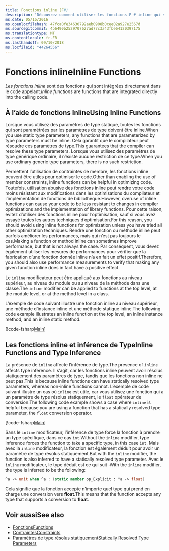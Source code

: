 ```yaml
---
title: Fonctions inline (F#)
description: 'Découvrez comment utiliser les fonctions F # inline qui sont intégrées directement dans le code appelant.'
ms.date: 05/16/2016
ms.openlocfilehash: 47fca0fe34630792aeb0908b0cee02a927e2567d
ms.sourcegitcommit: 4b6490b2529707627ad77c3a43fbe64120397175
ms.translationtype: MT
ms.contentlocale: fr-FR
ms.lasthandoff: 09/10/2018
ms.locfileid: "44264556"
---
```

# <a name="inline-functions"></a><span data-ttu-id="de300-103">Fonctions inline</span><span class="sxs-lookup"><span data-stu-id="de300-103">Inline Functions</span></span>

<span data-ttu-id="de300-104">*Les fonctions inline* sont des fonctions qui sont intégrées directement dans le code appelant.</span><span class="sxs-lookup"><span data-stu-id="de300-104">*Inline functions* are functions that are integrated directly into the calling code.</span></span>

## <a name="using-inline-functions"></a><span data-ttu-id="de300-105">À l’aide de fonctions Inline</span><span class="sxs-lookup"><span data-stu-id="de300-105">Using Inline Functions</span></span>

<span data-ttu-id="de300-106">Lorsque vous utilisez des paramètres de type statique, toutes les fonctions qui sont paramétrées par les paramètres de type doivent être inline.</span><span class="sxs-lookup"><span data-stu-id="de300-106">When you use static type parameters, any functions that are parameterized by type parameters must be inline.</span></span> <span data-ttu-id="de300-107">Cela garantit que le compilateur peut résoudre ces paramètres de type.</span><span class="sxs-lookup"><span data-stu-id="de300-107">This guarantees that the compiler can resolve these type parameters.</span></span> <span data-ttu-id="de300-108">Lorsque vous utilisez des paramètres de type générique ordinaire, il n’existe aucune restriction de ce type.</span><span class="sxs-lookup"><span data-stu-id="de300-108">When you use ordinary generic type parameters, there is no such restriction.</span></span>

<span data-ttu-id="de300-109">Permettent l’utilisation de contraintes de membre, les fonctions inline peuvent être utiles pour optimiser le code.</span><span class="sxs-lookup"><span data-stu-id="de300-109">Other than enabling the use of member constraints, inline functions can be helpful in optimizing code.</span></span> <span data-ttu-id="de300-110">Toutefois, utilisation abusive des fonctions inline peut rendre votre code moins résistant aux modifications dans les optimisations du compilateur et l’implémentation de fonctions de bibliothèque.</span><span class="sxs-lookup"><span data-stu-id="de300-110">However, overuse of inline functions can cause your code to be less resistant to changes in compiler optimizations and the implementation of library functions.</span></span> <span data-ttu-id="de300-111">Pour cette raison, évitez d’utiliser des fonctions inline pour l’optimisation, sauf si vous avez essayé toutes les autres techniques d’optimisation.</span><span class="sxs-lookup"><span data-stu-id="de300-111">For this reason, you should avoid using inline functions for optimization unless you have tried all other optimization techniques.</span></span> <span data-ttu-id="de300-112">Rendre une fonction ou méthode inline peut parfois améliorer les performances, mais qui n’est pas toujours le cas.</span><span class="sxs-lookup"><span data-stu-id="de300-112">Making a function or method inline can sometimes improve performance, but that is not always the case.</span></span> <span data-ttu-id="de300-113">Par conséquent, vous devez également utiliser les mesures de performances pour vérifier que la fabrication d’une fonction donnée inline n’a en fait un effet positif.</span><span class="sxs-lookup"><span data-stu-id="de300-113">Therefore, you should also use performance measurements to verify that making any given function inline does in fact have a positive effect.</span></span>

<span data-ttu-id="de300-114">Le `inline` modificateur peut être appliqué aux fonctions au niveau supérieur, au niveau du module ou au niveau de la méthode dans une classe.</span><span class="sxs-lookup"><span data-stu-id="de300-114">The `inline` modifier can be applied to functions at the top level, at the module level, or at the method level in a class.</span></span>

<span data-ttu-id="de300-115">L’exemple de code suivant illustre une fonction inline au niveau supérieur, une méthode d’instance inline et une méthode statique inline.</span><span class="sxs-lookup"><span data-stu-id="de300-115">The following code example illustrates an inline function at the top level, an inline instance method, and an inline static method.</span></span>

[!code-fsharp[Main](../../../../samples/snippets/fsharp/lang-ref-3/snippet201.fs)]

## <a name="inline-functions-and-type-inference"></a><span data-ttu-id="de300-116">Les fonctions inline et inférence de Type</span><span class="sxs-lookup"><span data-stu-id="de300-116">Inline Functions and Type Inference</span></span>

<span data-ttu-id="de300-117">La présence de `inline` affecte l’inférence de type.</span><span class="sxs-lookup"><span data-stu-id="de300-117">The presence of `inline` affects type inference.</span></span> <span data-ttu-id="de300-118">Il s’agit, car les fonctions inline peuvent avoir résolus statiquement des paramètres de type, tandis que les fonctions non inline ne peut pas.</span><span class="sxs-lookup"><span data-stu-id="de300-118">This is because inline functions can have statically resolved type parameters, whereas non-inline functions cannot.</span></span> <span data-ttu-id="de300-119">L’exemple de code suivant illustre un cas où `inline` est utile, car vous utilisez une fonction qui a un paramètre de type résolus statiquement, le `float` opérateur de conversion.</span><span class="sxs-lookup"><span data-stu-id="de300-119">The following code example shows a case where `inline` is helpful because you are using a function that has a statically resolved type parameter, the `float` conversion operator.</span></span>

[!code-fsharp[Main](../../../../samples/snippets/fsharp/lang-ref-3/snippet202.fs)]

<span data-ttu-id="de300-120">Sans le `inline` modificateur, l’inférence de type force la fonction à prendre un type spécifique, dans ce cas `int`.</span><span class="sxs-lookup"><span data-stu-id="de300-120">Without the `inline` modifier, type inference forces the function to take a specific type, in this case `int`.</span></span> <span data-ttu-id="de300-121">Mais avec la `inline` modificateur, la fonction est également déduit pour avoir un paramètre de type résolus statiquement.</span><span class="sxs-lookup"><span data-stu-id="de300-121">But with the `inline` modifier, the function is also inferred to have a statically resolved type parameter.</span></span> <span data-ttu-id="de300-122">Avec le `inline` modificateur, le type déduit est ce qui suit :</span><span class="sxs-lookup"><span data-stu-id="de300-122">With the `inline` modifier, the type is inferred to be the following:</span></span>

```fsharp
^a -> unit when ^a : (static member op_Explicit : ^a -> float)
```

<span data-ttu-id="de300-123">Cela signifie que la fonction accepte n’importe quel type qui prend en charge une conversion vers **float**.</span><span class="sxs-lookup"><span data-stu-id="de300-123">This means that the function accepts any type that supports a conversion to **float**.</span></span>

## <a name="see-also"></a><span data-ttu-id="de300-124">Voir aussi</span><span class="sxs-lookup"><span data-stu-id="de300-124">See also</span></span>

- [<span data-ttu-id="de300-125">Fonctions</span><span class="sxs-lookup"><span data-stu-id="de300-125">Functions</span></span>](index.md)
- [<span data-ttu-id="de300-126">Contraintes</span><span class="sxs-lookup"><span data-stu-id="de300-126">Constraints</span></span>](../generics/constraints.md)
- [<span data-ttu-id="de300-127">Paramètres de type résolus statiquement</span><span class="sxs-lookup"><span data-stu-id="de300-127">Statically Resolved Type Parameters</span></span>](../generics/statically-resolved-type-parameters.md)
